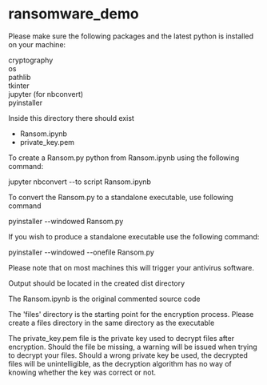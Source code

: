 # ransomware_demo

Please make sure the following packages and the latest python is installed on your machine:


cryptography  
os  
pathlib  
tkinter  
jupyter (for nbconvert)  
pyinstaller  




Inside this directory there should exist

- Ransom.ipynb  
- private_key.pem  



To create a Ransom.py python from Ransom.ipynb using the following command:

jupyter nbconvert --to script Ransom.ipynb

To convert the Ransom.py to a standalone executable, use following command

pyinstaller --windowed Ransom.py

If you wish to produce a standalone executable use the following command:

pyinstaller --windowed --onefile Ransom.py

Please note that on most machines this will trigger your antivirus software.

Output should be located in the created dist directory

The Ransom.ipynb is the original commented source code

The 'files' directory is the starting point for the encryption process. Please create a files directory in the same directory as the executable

The private_key.pem file is the private key used to decrypt files after encryption. Should the file be missing, a warning will be issued when trying to decrypt your files. Should a wrong private key be used, the decrypted files will be unintelligible, as the decryption algorithm has no way of knowing whether the key was correct or not.
